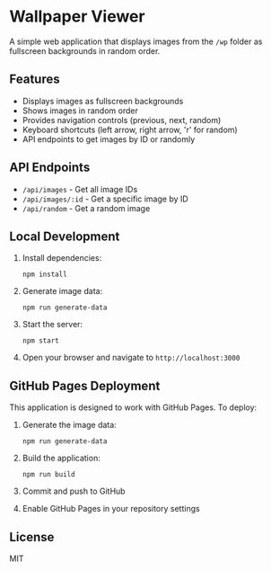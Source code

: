 # Wallpaper Viewer

A simple web application that displays images from the `/wp` folder as fullscreen backgrounds in random order.

## Features

- Displays images as fullscreen backgrounds
- Shows images in random order
- Provides navigation controls (previous, next, random)
- Keyboard shortcuts (left arrow, right arrow, 'r' for random)
- API endpoints to get images by ID or randomly

## API Endpoints

- `/api/images` - Get all image IDs
- `/api/images/:id` - Get a specific image by ID
- `/api/random` - Get a random image

## Local Development

1. Install dependencies:
   ```
   npm install
   ```

2. Generate image data:
   ```
   npm run generate-data
   ```

3. Start the server:
   ```
   npm start
   ```

4. Open your browser and navigate to `http://localhost:3000`

## GitHub Pages Deployment

This application is designed to work with GitHub Pages. To deploy:

1. Generate the image data:
   ```
   npm run generate-data
   ```

2. Build the application:
   ```
   npm run build
   ```

3. Commit and push to GitHub

4. Enable GitHub Pages in your repository settings

## License

MIT
